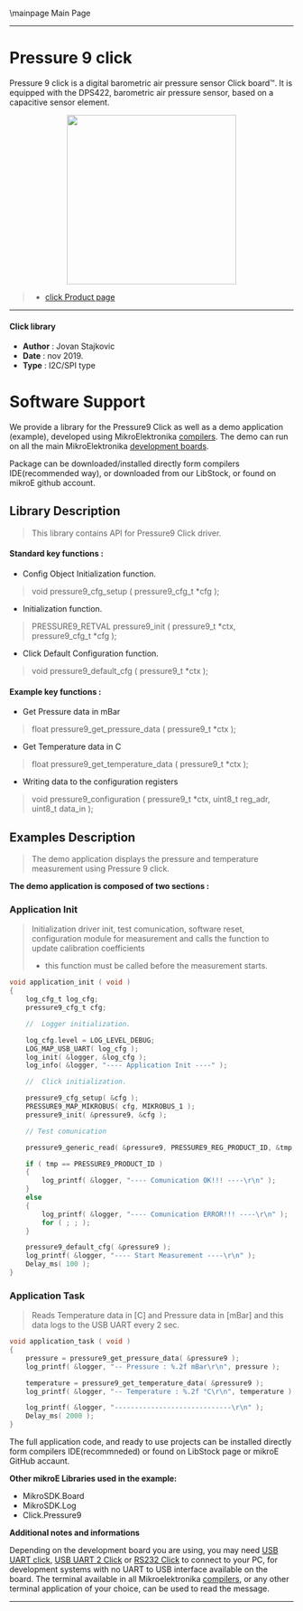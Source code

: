 \mainpage Main Page
 
 

---
# Pressure 9 click

Pressure 9 click is a digital barometric air pressure sensor Click board™. It is equipped with the DPS422, barometric air pressure sensor, based on a capacitive sensor element.

<p align="center">
  <img src="https://download.mikroe.com/images/click_for_ide/pressure9_click.png" height=300px>
</p>

> - [click Product page](<https://www.mikroe.com/pressure-9-click>)

---


#### Click library 

- **Author**        : Jovan Stajkovic
- **Date**          : nov 2019.
- **Type**          : I2C/SPI type


# Software Support

We provide a library for the Pressure9 Click 
as well as a demo application (example), developed using MikroElektronika 
[compilers](https://shop.mikroe.com/compilers). 
The demo can run on all the main MikroElektronika [development boards](https://shop.mikroe.com/development-boards).

Package can be downloaded/installed directly form compilers IDE(recommended way), or downloaded from our LibStock, or found on mikroE github account. 

## Library Description

> This library contains API for Pressure9 Click driver.

#### Standard key functions :

- Config Object Initialization function.
> void pressure9_cfg_setup ( pressure9_cfg_t *cfg ); 
 
- Initialization function.
> PRESSURE9_RETVAL pressure9_init ( pressure9_t *ctx, pressure9_cfg_t *cfg );

- Click Default Configuration function.
> void pressure9_default_cfg ( pressure9_t *ctx );


#### Example key functions :

- Get Pressure data in mBar
> float pressure9_get_pressure_data ( pressure9_t *ctx );
 
- Get Temperature data in C
> float pressure9_get_temperature_data ( pressure9_t *ctx );

- Writing data to the configuration registers
> void pressure9_configuration ( pressure9_t *ctx, uint8_t reg_adr, uint8_t data_in );

## Examples Description

> The demo application displays the pressure and temperature 
> measurement using Pressure 9 click.

**The demo application is composed of two sections :**

### Application Init 

> Initialization driver init, test comunication, software reset, 
> configuration module for measurement and
> calls the function to update calibration coefficients 
> - this function must be called before the measurement starts.

```c
void application_init ( void )
{
    log_cfg_t log_cfg;
    pressure9_cfg_t cfg;

    //  Logger initialization.

    log_cfg.level = LOG_LEVEL_DEBUG;
    LOG_MAP_USB_UART( log_cfg );
    log_init( &logger, &log_cfg );
    log_info( &logger, "---- Application Init ----" );

    //  Click initialization.

    pressure9_cfg_setup( &cfg );
    PRESSURE9_MAP_MIKROBUS( cfg, MIKROBUS_1 );
    pressure9_init( &pressure9, &cfg );

    // Test comunication

    pressure9_generic_read( &pressure9, PRESSURE9_REG_PRODUCT_ID, &tmp, 1 );

    if ( tmp == PRESSURE9_PRODUCT_ID )
    {
        log_printf( &logger, "---- Comunication OK!!! ----\r\n" );
    }
    else
    {
        log_printf( &logger, "---- Comunication ERROR!!! ----\r\n" );
        for ( ; ; );
    }

    pressure9_default_cfg( &pressure9 );
    log_printf( &logger, "---- Start Measurement ----\r\n" );
    Delay_ms( 100 );
} 
```

### Application Task

> Reads Temperature data in [C] and Pressure data in [mBar] and this 
> data logs to the USB UART every 2 sec.

```c
void application_task ( void )
{
    pressure = pressure9_get_pressure_data( &pressure9 );
    log_printf( &logger, "-- Pressure : %.2f mBar\r\n", pressure );

    temperature = pressure9_get_temperature_data( &pressure9 );
    log_printf( &logger, "-- Temperature : %.2f °C\r\n", temperature );

    log_printf( &logger, "-----------------------------\r\n" );
    Delay_ms( 2000 );
}
```

The full application code, and ready to use projects can be  installed directly form compilers IDE(recommneded) or found on LibStock page or mikroE GitHub accaunt.

**Other mikroE Libraries used in the example:** 

- MikroSDK.Board
- MikroSDK.Log
- Click.Pressure9

**Additional notes and informations**

Depending on the development board you are using, you may need 
[USB UART click](https://shop.mikroe.com/usb-uart-click), 
[USB UART 2 Click](https://shop.mikroe.com/usb-uart-2-click) or 
[RS232 Click](https://shop.mikroe.com/rs232-click) to connect to your PC, for 
development systems with no UART to USB interface available on the board. The 
terminal available in all Mikroelektronika 
[compilers](https://shop.mikroe.com/compilers), or any other terminal application 
of your choice, can be used to read the message.



---
